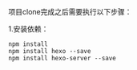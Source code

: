 项目clone完成之后需要执行以下步骤：

1.安装依赖：
	
	npm install
	npm install hexo --save
	npm install hexo-server --save